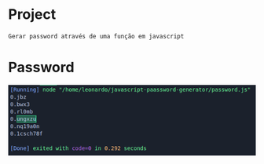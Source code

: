 # Project
```
Gerar password através de uma função em javascript
```
# Password

![](/imagem/pass.png)
